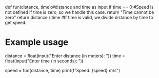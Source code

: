 def fun(distance, time):#distance and time as input
    if time == 0:#Speed is not defined if time is zero, so we handle this case.
        return "Time cannot be zero"
    return distance / time #If time is valid, we divide distance by time to get speed.

# Example usage
distance = float(input("Enter distance (in meters): "))
time = float(input("Enter time (in seconds): "))

speed = fun(distance, time)
print(f"Speed: {speed} m/s")
